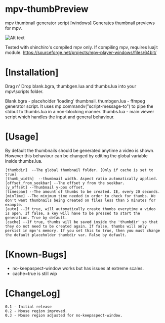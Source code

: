 # mpv-thumbPreview
mpv thumbnail generator script [windows]
Generates thumbnail previews for mpv.

![Alt text](https://i.imgur.com/SGxtLps.png "Screenshot")

Tested with shinchiro's compiled mpv only.
If compiling mpv, requires luajit module.
https://sourceforge.net/projects/mpv-player-windows/files/64bit/

# [Installation]
Drag n' Drop blank.bgra, thumbgen.lua and thumbs.lua into your mpv\scripts folder.

Blank.bgra - placeholder 'loading' thumbnail.
thumbgen.lua - ffmpeg generator script. It uses mp.commandv("script-message-to") to pipe the stdout to thumbs.lua in a non-blocking manner.
thumbs.lua - main viewer script which handles the input and general behaviour.

# [Usage]

By default the thumbnails should be generated anytime a video is shown. However this behaviour can be changed by editing the global variable inside thumbs.lua.

	[thumbdir]  --The global thumbnail folder. [Only if cache is set to true]
	[thumb_width]  --thumbnail width. Aspect ratio automatically applied.
	[offset_from_seekbar] --The offset y from the seekbar.
	[y_offset] --Thumbnail y-pos offset.
	[timespan] --The amount of thumbs to be created. IE, every 20 seconds.
	[minTime] --The minimum time needed in order to check for thumbs. We don't want thumbnails being created on files less than 5 minutes for example.
	[auto] --If true, will automatically create thumbs everytime a video is open. If false, a key will have to be pressed to start the generation. True by default.
	[cache] --If true, thumbs will be saved inside the 'thumbdir' so that they do not need to be created again. If false, thumbs will only persist in mpv's memory. If you set this to true, then you must change the default placeholder thumbdir var. False by default.
  

# [Known-Bugs]
- no-keepaspect-window works but has issues at extreme scales.
- cache=true is still wip

# [ChangeLog]
	0.1 - Initial release
	0.2 - Mouse region improved.
	0.3 - Mouse region adjusted for no-keepaspect-window.
 

